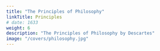 ```yaml
---
title: "The Principles of Philosophy"
linkTitle: Principles
# date: 1633
weight: 6
description: "The Principles of Philosophy by Descartes"
image: "/covers/philosophy.jpg"
---
```

